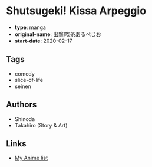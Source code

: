 # Shutsugeki! Kissa Arpeggio

-   **type**: manga
-   **original-name**: 出撃!喫茶あるぺじお
-   **start-date**: 2020-02-17

## Tags

-   comedy
-   slice-of-life
-   seinen

## Authors

-   Shinoda
-   Takahiro (Story & Art)

## Links

-   [My Anime list](https://myanimelist.net/manga/137971/Shutsugeki_Kissa_Arpeggio)
